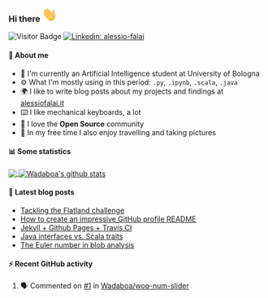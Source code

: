 ### Hi there <img src="https://raw.githubusercontent.com/Wadaboa/Wadaboa/master/wave.gif" width="30px">

![Visitor Badge](https://visitor-badge.laobi.icu/badge?page_id=Wadaboa.Wadaboa)
[![Linkedin: alessio-falai](https://img.shields.io/badge/-Alessio%20Falai-blue?style=flat-square&logo=Linkedin&logoColor=white&link=https://www.linkedin.com/in/alessio-falai/)](https://www.linkedin.com/in/alessio-falai/)

#### 👨 About me
- 🤖 I'm currently an Artificial Intelligence student at University of Bologna
- ⚙️ What I'm mostly using in this period: `.py`, `.ipynb`, `.scala`, `.java`
- 🌍 I like to write blog posts about my projects and findings at [alessiofalai.it](https://alessiofalai.it)
- ⌨️ I like mechanical keyboards, a lot
- 🌱 I love the **Open Source** community
- 📸 In my free time I also enjoy travelling and taking pictures

#### 📊 Some statistics

<a href="https://github.com/Wadaboa/">
  <img align="center" src="https://github-readme-stats.vercel.app/api/top-langs/?username=Wadaboa&hide=html" />
</a>
<a href="https://github.com/Wadaboa/">
  <img align="center" src="https://github-readme-stats.vercel.app/api?username=Wadaboa&count_private=true&show_icons=true&line_height=33" alt="Wadaboa's github stats" />
</a>

#### 📕 Latest blog posts
<!-- BLOG-POST-LIST:START -->
- [Tackling the Flatland challenge](https://alessiofalai.it/blog/flatland-challenge)
- [How to create an impressive GitHub profile README](https://alessiofalai.it/blog/github-profile-readme)
- [Jekyll + Github Pages + Travis CI](https://alessiofalai.it/blog/jekyll-ghpages-travis)
- [Java interfaces vs. Scala traits](https://alessiofalai.it/blog/scala-traits)
- [The Euler number in blob analysis](https://alessiofalai.it/blog/euler-number)
<!-- BLOG-POST-LIST:END -->

#### ⚡ Recent GitHub activity
<!--START_SECTION:activity-->
1. 🗣 Commented on [#1](https://github.com/Wadaboa/woo-num-slider/issues/1) in [Wadaboa/woo-num-slider](https://github.com/Wadaboa/woo-num-slider)
<!--END_SECTION:activity-->
